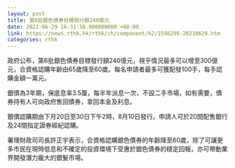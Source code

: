 ```yaml
---
layout: post
title: 第6批銀色債券目標發行額240億元
date: 2021-06-29 16:31:58.000000000 +08:00
link: https://news.rthk.hk/rthk/ch/component/k2/1598299-20210629.htm
categories: rthk
---
```


政府公布，第6批銀色債券目標發行額240億元，視乎情況最多可以增至300億元，合資格認購年齡由65歲降至60歲。每名申請者最多可獲配發100手，每手認購金額一萬元。

銀債為3年期，保底息率3.5厘，每半年派息一次，不設二手市場，如有需要，債券持有人可向政府售回債券，拿回本金及利息。

銀債認購期由下月20日至30日下午2時，8月10日發行。申請人可於20間配售銀行及24間指定證券經紀認購。

署理財政司司長許正宇表示，合資格認購銀色債券的年齡降至60歲，除了可讓更多市民在現時低息和不確定的投資環境下受惠於銀色債券的穩定回報，亦可帶動業界開發潛力龐大的銀髮市場。
